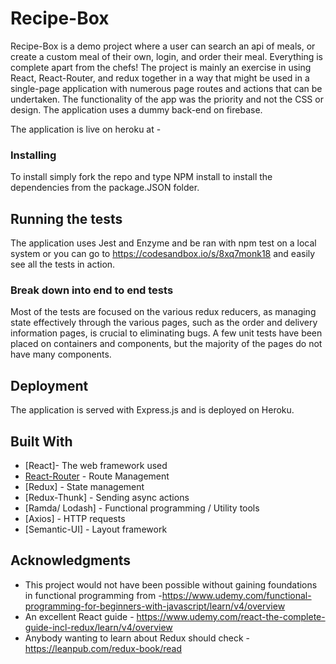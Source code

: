 # Recipe-Box

Recipe-Box is a demo project where a user can search an api of meals, or create a custom meal of their own, login, and order their meal. 
Everything is complete apart from the chefs! The project is mainly an exercise in using React, React-Router, and redux together in a way
that might be used in a single-page application with numerous page routes and actions that can be undertaken. The functionality of the app
was the priority and not the CSS or design. The application uses a dummy back-end on firebase.

The application is live on heroku at -

### Installing

To install simply fork the repo and type NPM install to install the dependencies from the package.JSON folder.

## Running the tests

The application uses Jest and Enzyme and be ran with npm test on a local system or you can go to https://codesandbox.io/s/8xq7monk18
and easily see all the tests in action.

### Break down into end to end tests

Most of the tests are focused on the various redux reducers, as managing state effectively through the various pages, such as the order and delivery information
pages, is crucial to eliminating bugs. A few unit tests have been placed on containers and components, but the majority of the pages do not have
many components.

## Deployment

The application is served with Express.js and is deployed on Heroku.

## Built With

* [React]- The web framework used
* [React-Router](https://maven.apache.org/) - Route Management
* [Redux] - State management
* [Redux-Thunk] - Sending async actions
* [Ramda/ Lodash] - Functional programming / Utility tools
* [Axios] - HTTP requests
* [Semantic-UI] - Layout framework
 

## Acknowledgments

* This project would not have been possible without gaining foundations in functional programming from -https://www.udemy.com/functional-programming-for-beginners-with-javascript/learn/v4/overview
* An excellent React guide - https://www.udemy.com/react-the-complete-guide-incl-redux/learn/v4/overview
* Anybody wanting to learn about Redux should check - https://leanpub.com/redux-book/read 

